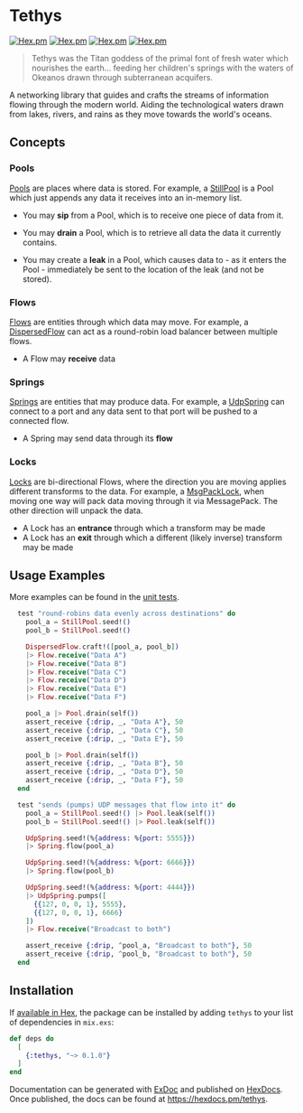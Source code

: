 # Tethys
[![Hex.pm](https://img.shields.io/hexpm/v/tethys.svg)](https://hex.pm/packages/tethys)
[![Hex.pm](https://img.shields.io/hexpm/dt/tethys.svg)](https://hex.pm/packages/tethys)
[![Hex.pm](https://img.shields.io/hexpm/dw/tethys.svg)](https://hex.pm/packages/tethys)
[![Hex.pm](https://img.shields.io/hexpm/dd/tethys.svg)](https://hex.pm/packages/tethys)

> Tethys was the Titan goddess of the primal font of fresh water which nourishes the earth... feeding her children's springs with the waters of Okeanos drawn through subterranean acquifers.

A networking library that guides and crafts the streams of information flowing through the modern world. Aiding the technological waters drawn from lakes, rivers, and rains as they move towards the world's oceans.

## Concepts

### Pools

[Pools](lib/tethys/pool.ex) are places where data is stored. For example, a [StillPool](lib/tethys/pools/still_pool.ex) is a Pool which just appends any data it receives into an in-memory list.

- You may **sip** from a Pool, which is to receive one piece of data from it.

- You may **drain** a Pool, which is to retrieve all data the data it currently contains.

- You may create a **leak** in a Pool, which causes data to - as it enters the Pool - immediately be sent to the location of the leak (and not be stored).

### Flows

[Flows](lib/tethys/flow.ex) are entities through which data may move. For example, a [DispersedFlow](lib/tethys/flows/dispersed_flow.ex) can act as a round-robin load balancer between multiple flows.

- A Flow may **receive** data

### Springs

[Springs](lib/tethys/spring.ex) are entities that may produce data. For example, a [UdpSpring](lib/tethys/springs/udp_spring.ex) can connect to a port and any data sent to that port will be pushed to a connected flow.

- A Spring may send data through its **flow**

### Locks

[Locks](lib/tethys/lock.ex) are bi-directional Flows, where the direction you are moving applies different transforms to the data. For example, a [MsgPackLock](https://github.com/polymorfiq-tools/tethys_msgpack), when moving one way will pack data moving through it via MessagePack. The other direction will unpack the data.

- A Lock has an **entrance** through which a transform may be made
- A Lock has an **exit** through which a different (likely inverse) transform may be made

## Usage Examples

More examples can be found in the [unit tests](test).

```elixir
  test "round-robins data evenly across destinations" do
    pool_a = StillPool.seed!()
    pool_b = StillPool.seed!()

    DispersedFlow.craft!([pool_a, pool_b])
    |> Flow.receive("Data A")
    |> Flow.receive("Data B")
    |> Flow.receive("Data C")
    |> Flow.receive("Data D")
    |> Flow.receive("Data E")
    |> Flow.receive("Data F")

    pool_a |> Pool.drain(self())
    assert_receive {:drip, _, "Data A"}, 50
    assert_receive {:drip, _, "Data C"}, 50
    assert_receive {:drip, _, "Data E"}, 50

    pool_b |> Pool.drain(self())
    assert_receive {:drip, _, "Data B"}, 50
    assert_receive {:drip, _, "Data D"}, 50
    assert_receive {:drip, _, "Data F"}, 50
  end

  test "sends (pumps) UDP messages that flow into it" do
    pool_a = StillPool.seed!() |> Pool.leak(self())
    pool_b = StillPool.seed!() |> Pool.leak(self())

    UdpSpring.seed!(%{address: %{port: 5555}})
    |> Spring.flow(pool_a)

    UdpSpring.seed!(%{address: %{port: 6666}})
    |> Spring.flow(pool_b)

    UdpSpring.seed!(%{address: %{port: 4444}})
    |> UdpSpring.pumps([
      {{127, 0, 0, 1}, 5555},
      {{127, 0, 0, 1}, 6666}
    ])
    |> Flow.receive("Broadcast to both")

    assert_receive {:drip, ^pool_a, "Broadcast to both"}, 50
    assert_receive {:drip, ^pool_b, "Broadcast to both"}, 50
  end
```

## Installation

If [available in Hex](https://hex.pm/docs/publish), the package can be installed
by adding `tethys` to your list of dependencies in `mix.exs`:

```elixir
def deps do
  [
    {:tethys, "~> 0.1.0"}
  ]
end
```

Documentation can be generated with [ExDoc](https://github.com/elixir-lang/ex_doc)
and published on [HexDocs](https://hexdocs.pm). Once published, the docs can
be found at <https://hexdocs.pm/tethys>.

